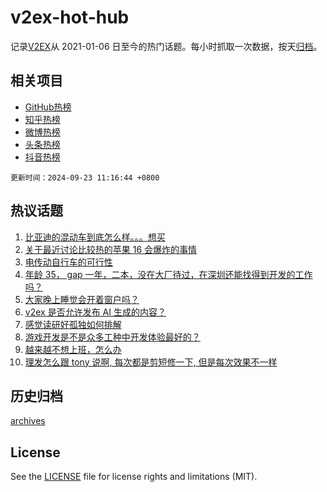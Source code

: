 # v2ex-hot-hub

 记录[V2EX](https://www.v2ex.com/)从 2021-01-06 日至今的热门话题。每小时抓取一次数据，按天[归档](archives)。
 
 ## 相关项目

- [GitHub热榜](https://github.com/lonnyzhang423/github-hot-hub)
- [知乎热榜](https://github.com/lonnyzhang423/zhihu-hot-hub)
- [微博热榜](https://github.com/lonnyzhang423/weibo-hot-hub)
- [头条热榜](https://github.com/lonnyzhang423/toutiao-hot-hub)
- [抖音热榜](https://github.com/lonnyzhang423/douyin-hot-hub)


 `更新时间：2024-09-23 11:16:44 +0800`

## 热议话题

1. [比亚迪的混动车到底怎么样。。。想买](https://www.v2ex.com/t/1074794)
1. [关于最近讨论比较热的苹果 16 会爆炸的事情](https://www.v2ex.com/t/1074940)
1. [电传动自行车的可行性](https://www.v2ex.com/t/1074808)
1. [年龄 35， gap 一年，二本，没在大厂待过，在深圳还能找得到开发的工作吗？](https://www.v2ex.com/t/1074780)
1. [大家晚上睡觉会开着窗户吗？](https://www.v2ex.com/t/1074913)
1. [v2ex 是否允许发布 AI 生成的内容？](https://www.v2ex.com/t/1074827)
1. [感觉读研好孤独如何排解](https://www.v2ex.com/t/1074849)
1. [游戏开发是不是众多工种中开发体验最好的？](https://www.v2ex.com/t/1074815)
1. [越来越不想上班，怎么办](https://www.v2ex.com/t/1074943)
1. [理发怎么跟 tony 说啊, 每次都是剪短修一下, 但是每次效果不一样](https://www.v2ex.com/t/1074920)

## 历史归档

[archives](archives)

## License

See the [LICENSE](LICENSE) file for license rights and limitations (MIT).
